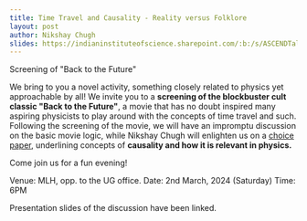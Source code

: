 ```yaml
---
title: Time Travel and Causality - Reality versus Folklore
layout: post
author: Nikshay Chugh
slides: https://indianinstituteofscience.sharepoint.com/:b:/s/ASCENDTalks/EWAmNMSMx79Oh9YIbKmXCsMBbSFJykt2Siiyjx4u9PtUPg?e=yXY2pp
---
```


Screening of "Back to the Future"

<!--more-->

We bring to you a novel activity, something closely related to physics yet approachable by all! We invite you to a **screening of the blockbuster cult classic "Back to the Future"**, a movie that has no doubt inspired many aspiring physicists to play around with the concepts of time travel and such. Following the screening of the movie, we will have an impromptu discussion on the basic movie logic, while Nikshay Chugh will enlighten us on a [choice paper](https://arxiv.org/pdf/2206.12887.pdf), underlining concepts of **causality and how it is relevant in physics.**
 
Come join us for a fun evening!
 
Venue: MLH, opp. to the UG office.
Date: 2nd March, 2024 (Saturday)
Time: 6PM

Presentation slides of the discussion have been linked.